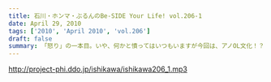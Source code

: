 ```yaml
---
title: 石川・ホンマ・ぶるんのBe-SIDE Your Life! vol.206-1
date: April 29, 2010
tags: ['2010', 'April 2010', 'vol.206']
draft: false
summary: 「怒り」の一本目。いや、何かと憤ってはいつもいますが今回は、アノOL文化！？にドロップキック！水平チョップ！NAMAE
---
```


http://project-phi.ddo.jp/ishikawa/ishikawa206_1.mp3